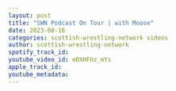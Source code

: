 ```yaml
---
layout: post
title: "SWN Podcast On Tour | with Moose"
date: 2023-08-16
categories: scottish-wrestling-network videos
author: scottish-wrestling-network
spotify_track_id: 
youtube_video_id: eDXHFhz_mYs
apple_track_id: 
youtube_metadata: 
---
```

